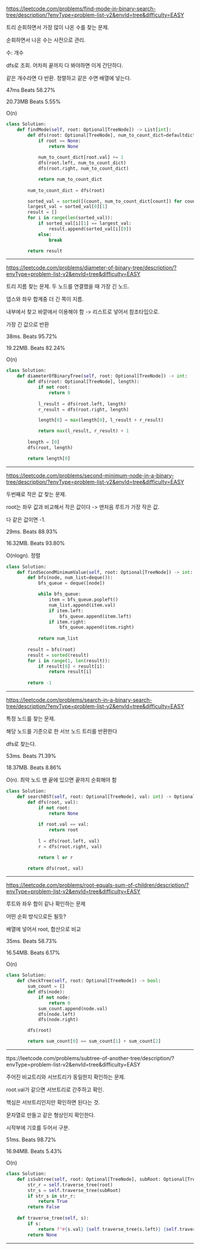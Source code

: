 https://leetcode.com/problems/find-mode-in-binary-search-tree/description/?envType=problem-list-v2&envId=tree&difficulty=EASY

트리 순회하면서 가장 많이 나온 수를 찾는 문제.

순회하면서 나온 수는 사전으로 관리.

수: 개수

dfs로 조회. 어차피 끝까지 다 봐야하면 이게 간단하다.

같은 개수라면 다 반환. 정렬하고 같은 수면 배열에 넣는다.

47ms Beats 58.27%

20.73MB Beats 5.55%

O(n)

```python
class Solution:
    def findMode(self, root: Optional[TreeNode]) -> List[int]:
        def dfs(root: Optional[TreeNode], num_to_count_dict=defaultdict(int)):
            if root == None:
                return None
            
            num_to_count_dict[root.val] += 1
            dfs(root.left, num_to_count_dict)
            dfs(root.right, num_to_count_dict)

            return num_to_count_dict
        
        num_to_count_dict = dfs(root)

        sorted_val = sorted([(count, num_to_count_dict[count]) for count in num_to_count_dict], key=lambda a: a[1], reverse=True)
        largest_val = sorted_val[0][1]
        result = []
        for i in range(len(sorted_val)):
            if sorted_val[i][1] == largest_val:
                result.append(sorted_val[i][0])
            else:
                break

        return result
```
---

https://leetcode.com/problems/diameter-of-binary-tree/description/?envType=problem-list-v2&envId=tree&difficulty=EASY

트리 지름 찾는 문제. 두 노드를 연결했을 때 가장 긴 노드.

뎁스와 좌우 합계중 더 긴 쪽이 지름.

내부에서 찾고 바깥에서 이용해야 함 -> 리스트로 넣어서 참조타입으로.

가장 긴 값으로 반환 

38ms. Beats 95.72%

19.22MB. Beats 82.24%

O(n)


```python
class Solution:
    def diameterOfBinaryTree(self, root: Optional[TreeNode]) -> int:
        def dfs(root: Optional[TreeNode], length):
            if not root:
                return 0
            
            l_result = dfs(root.left, length)
            r_result = dfs(root.right, length)

            length[0] = max(length[0], l_result + r_result)

            return max(l_result, r_result) + 1
        
        length = [0]
        dfs(root, length)

        return length[0]
```
---

https://leetcode.com/problems/second-minimum-node-in-a-binary-tree/description/?envType=problem-list-v2&envId=tree&difficulty=EASY

두번째로 작은 값 찾는 문제.

root는 좌우 값과 비교해서 작은 값이다 -> 맨처음 루트가 가장 작은 값.

다 같은 값이면 -1. 

29ms. Beats 88.93%

16.32MB. Beats 93.80%

O(nlogn). 정렬

```python
class Solution:
    def findSecondMinimumValue(self, root: Optional[TreeNode]) -> int:
        def bfs(node, num_list=deque()):
            bfs_queue = deque([node])

            while bfs_queue:
                item = bfs_queue.popleft()
                num_list.append(item.val)
                if item.left:
                    bfs_queue.append(item.left)
                if item.right:
                    bfs_queue.append(item.right)
            
            return num_list
        
        result = bfs(root)
        result = sorted(result)
        for i in range(1, len(result)):
            if result[0] < result[i]:
                return result[i]
            
        return -1
```
---

https://leetcode.com/problems/search-in-a-binary-search-tree/description/?envType=problem-list-v2&envId=tree&difficulty=EASY

특정 노드를 찾는 문제.

해당 노드를 기준으로 한 서브 노드 트리를 반환한다

dfs로 찾는다.

53ms. Beats 71.39%

18.37MB. Beats 8.86%

O(n). 최악 노드 맨 끝에 있으면 끝까지 순회해야 함

```python
class Solution:
    def searchBST(self, root: Optional[TreeNode], val: int) -> Optional[TreeNode]:
        def dfs(root, val):
            if not root:
                return None
            
            if root.val == val:
                return root
            
            l = dfs(root.left, val)
            r = dfs(root.right, val)

            return l or r

        return dfs(root, val)
```
---
https://leetcode.com/problems/root-equals-sum-of-children/description/?envType=problem-list-v2&envId=tree&difficulty=EASY

루트와 좌우 합이 같나 확인하는 문제

어떤 순회 방식으로든 될듯?

배열에 넣어서 root, 합산으로 비교

35ms. Beats 58.73%

16.54MB. Beats 6.17%

O(n)

```python
class Solution:
    def checkTree(self, root: Optional[TreeNode]) -> bool:
        sum_count = []
        def dfs(node):
            if not node:
                return 0
            sum_count.append(node.val)
            dfs(node.left)
            dfs(node.right)

        dfs(root)

        return sum_count[0] == sum_count[1] + sum_count[2]
```
---

ttps://leetcode.com/problems/subtree-of-another-tree/description/?envType=problem-list-v2&envId=tree&difficulty=EASY

주어진 비교트리와 서브트리가 동일한지 확인하는 문제.

root.val가 같으면 서브트리로 간주하고 확인.

핵심은 서브트리인지만 확인하면 된다는 것.

문자열로 만들고 같은 형상인지 확인한다.

시작부에 기호를 두어서 구분.

51ms. Beats 98.72%

16.94MB. Beats 5.43%

O(n)

```python
class Solution:
    def isSubtree(self, root: Optional[TreeNode], subRoot: Optional[TreeNode]) -> bool:
        str_r = self.traverse_tree(root)
        str_s = self.traverse_tree(subRoot)
        if str_s in str_r:
            return True
        return False
    
    def traverse_tree(self, s):
        if s:
            return f"#{s.val} {self.traverse_tree(s.left)} {self.traverse_tree(s.right)}"
        return None
```
---
